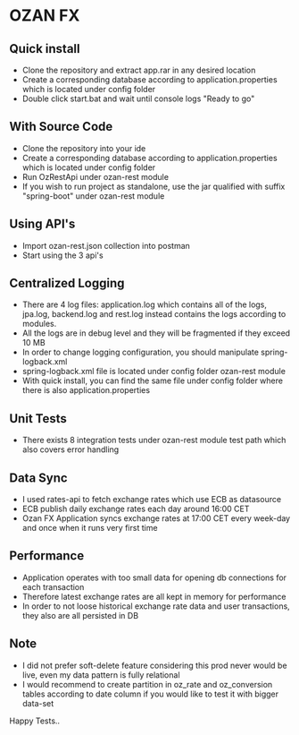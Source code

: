 # OZAN FX

## Quick install
- Clone the repository and extract app.rar in any desired location
- Create a corresponding database according to application.properties which is located under config folder
- Double click start.bat and wait until console logs "Ready to go"

## With Source Code
- Clone the repository into your ide
- Create a corresponding database according to application.properties which is located under config folder
- Run OzRestApi under ozan-rest module
- If you wish to run project as standalone, use the jar qualified with suffix "spring-boot" under ozan-rest module

## Using API's
- Import ozan-rest.json collection into postman
- Start using the 3 api's

## Centralized Logging
- There are 4 log files: application.log which contains all of the logs, jpa.log, backend.log and rest.log instead contains the logs according to modules.
- All the logs are in debug level and they will be fragmented if they exceed 10 MB
- In order to change logging configuration, you should manipulate spring-logback.xml
- spring-logback.xml file is located under config folder ozan-rest module
- With quick install, you can find the same file under config folder where there is also application.properties

## Unit Tests
- There exists 8 integration tests under ozan-rest module test path which also covers error handling

## Data Sync
- I used rates-api to fetch exchange rates which use ECB as datasource
- ECB publish daily exchange rates each day around 16:00 CET
- Ozan FX Application syncs exchange rates at 17:00 CET every week-day and once when it runs very first time

## Performance
- Application operates with too small data for opening db connections for each transaction
- Therefore latest exchange rates are all kept in memory for performance
- In order to not loose historical exchange rate data and user transactions, they also are all persisted in DB

## Note
- I did not prefer soft-delete feature considering this prod never would be live, even my data pattern is fully relational
- I would recommend to create partition in oz_rate and oz_conversion tables according to date column if you would like to test it with bigger data-set


Happy Tests..
